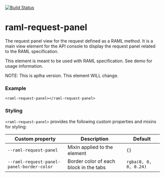 [![Build Status](https://travis-ci.org/advanced-rest-client/raml-request-panel.svg?branch=master)](https://travis-ci.org/advanced-rest-client/raml-request-panel)  

# raml-request-panel

The request panel view for the request defined as a RAML method. It is a main view element for the
API console to display the request panel related to the RAML specification.

This element is meant to be used with RAML specification. See demo for usage information.

NOTE: This is aplha version. This element WILL change.

### Example
```
<raml-request-panel></raml-request-panel>
```

### Styling
`<raml-request-panel>` provides the following custom properties and mixins for styling:

Custom property | Description | Default
----------------|-------------|----------
`--raml-request-panel` | Mixin applied to the element | `{}`
`--raml-request-panel-panel-border-color` | Border color of each block in the tabs | `rgba(0, 0, 0, 0.24)`

